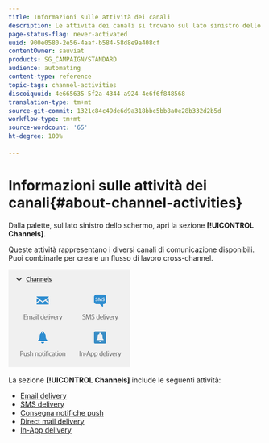 ```yaml
---
title: Informazioni sulle attività dei canali
description: Le attività dei canali si trovano sul lato sinistro dello schermo.
page-status-flag: never-activated
uuid: 900e0580-2e56-4aaf-b584-58d8e9a408cf
contentOwner: sauviat
products: SG_CAMPAIGN/STANDARD
audience: automating
content-type: reference
topic-tags: channel-activities
discoiquuid: 4e665635-5f2a-4344-a924-4e6f6f848568
translation-type: tm+mt
source-git-commit: 1321c84c49de6d9a318bbc5bb8a0e28b332d2b5d
workflow-type: tm+mt
source-wordcount: '65'
ht-degree: 100%

---
```



# Informazioni sulle attività dei canali{#about-channel-activities}

Dalla palette, sul lato sinistro dello schermo, apri la sezione **[!UICONTROL Channels]**.

Queste attività rappresentano i diversi canali di comunicazione disponibili. Puoi combinarle per creare un flusso di lavoro cross-channel.

![](assets/wkf_channels_activities.png)

La sezione **[!UICONTROL Channels]** include le seguenti attività:

* [Email delivery](../../automating/using/email-delivery.md)
* [SMS delivery](../../automating/using/sms-delivery.md)
* [Consegna notifiche push](../../automating/using/push-notification-delivery.md)
* [Direct mail delivery](../../automating/using/direct-mail-delivery.md)
* [In-App delivery](../../automating/using/in-app-delivery.md)

